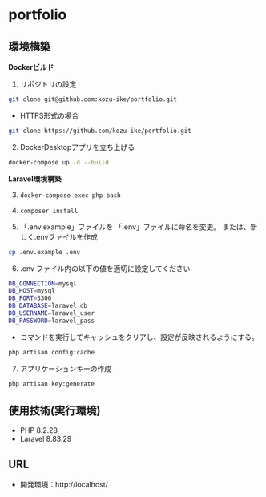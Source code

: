 # portfolio

## 環境構築
**Dockerビルド**

1. リポジトリの設定
``` bash
git clone git@github.com:kozu-ike/portfolio.git
```
- HTTPS形式の場合
``` bash
git clone https://github.com/kozu-ike/portfolio.git
```

2. DockerDesktopアプリを立ち上げる
``` bash
docker-compose up -d --build
```

**Laravel環境構築**

3. `docker-compose exec php bash`

4. `composer install`

5. 「.env.example」ファイルを 「.env」ファイルに命名を変更。
    または、新しく.envファイルを作成
``` bash
cp .env.example .env
```
6. .env ファイル内の以下の値を適切に設定してください
```bash
DB_CONNECTION=mysql
DB_HOST=mysql
DB_PORT=3306
DB_DATABASE=laravel_db
DB_USERNAME=laravel_user
DB_PASSWORD=laravel_pass
```

- コマンドを実行してキャッシュをクリアし、設定が反映されるようにする。
``` bash
php artisan config:cache
```

7. アプリケーションキーの作成
``` bash
php artisan key:generate
```

## 使用技術(実行環境)
- PHP 8.2.28
- Laravel 8.83.29

## URL
- 開発環境：http://localhost/
